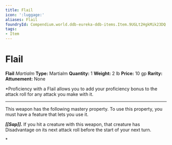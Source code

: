 ```yaml
---
title: Flail
icon: ':luggage:'
aliases: Flail
foundryId: Compendium.world.ddb-eureka-ddb-items.Item.9UGLt2HgkMik23DQ
tags:
- Item
---
```


# Flail

**Flail**
_Martialm_
**Type:** Martialm
**Quantity:** 1
**Weight:** 2 lb
**Price:** 10 gp
**Rarity:** 
**Attunement:** None

*Proficiency with a Flail allows you to add your proficiency bonus to the attack roll for any attack you make with it.
<div class="mastery-container"><hr />
<p>This weapon has the following mastery property. To use this property, you must have a feature that lets you use it.

***[[Sap]].*** If you hit a creature with this weapon, that creature has Disadvantage on its next attack roll before the start of your next turn.</p>*